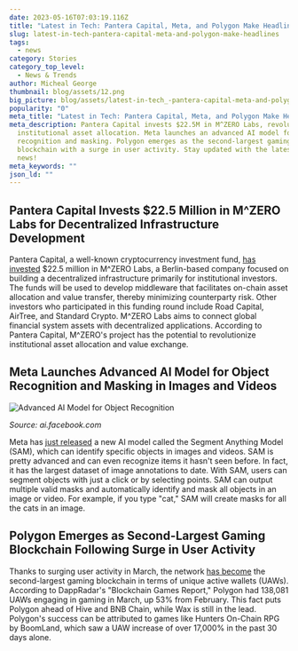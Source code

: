 ```yaml
---
date: 2023-05-16T07:03:19.116Z
title: "Latest in Tech: Pantera Capital, Meta, and Polygon Make Headlines"
slug: latest-in-tech-pantera-capital-meta-and-polygon-make-headlines
tags:
  - news
category: Stories
category_top_level:
  - News & Trends
author: Micheal George
thumbnail: blog/assets/12.png
big_picture: blog/assets/latest-in-tech_-pantera-capital-meta-and-polygon-make-headlines.png
popularity: "0"
meta_title: "Latest in Tech: Pantera Capital, Meta, and Polygon Make Headlines | AADS Blog"
meta_description: Pantera Capital invests $22.5M in M^ZERO Labs, revolutionizing
  institutional asset allocation. Meta launches an advanced AI model for object
  recognition and masking. Polygon emerges as the second-largest gaming
  blockchain with a surge in user activity. Stay updated with the latest tech
  news!
meta_keywords: ""
json_ld: ""
---
```

## **Pantera Capital Invests $22.5 Million in M^ZERO Labs for Decentralized Infrastructure Development**

Pantera Capital, a well-known cryptocurrency investment fund, [has invested](https://cointelegraph.com/news/pantera-capital-leads-22-5m-investment-in-m-zero-labs-for-decentralized-infrastructure) $22.5 million in M^ZERO Labs, a Berlin-based company focused on building a decentralized infrastructure primarily for institutional investors. The funds will be used to develop middleware that facilitates on-chain asset allocation and value transfer, thereby minimizing counterparty risk. Other investors who participated in this funding round include Road Capital, AirTree, and Standard Crypto. M^ZERO Labs aims to connect global financial system assets with decentralized applications. According to Pantera Capital, M^ZERO's project has the potential to revolutionize institutional asset allocation and value exchange.

## **Meta Launches Advanced AI Model for Object Recognition and Masking in Images and Videos** 

![ Advanced AI Model for Object Recognition](/blog/assets/meta-advanced-ai-model-for-object-recognition.webp " Advanced AI Model for Object Recognition")

*Source: ai.facebook.com*

Meta has [just released](https://ai.facebook.com/blog/segment-anything-foundation-model-image-segmentation/) a new AI model called the Segment Anything Model (SAM), which can identify specific objects in images and videos. SAM is pretty advanced and can even recognize items it hasn't seen before. In fact, it has the largest dataset of image annotations to date. With SAM, users can segment objects with just a click or by selecting points. SAM can output multiple valid masks and automatically identify and mask all objects in an image or video. For example, if you type "cat," SAM will create masks for all the cats in an image.

## **Polygon Emerges as Second-Largest Gaming Blockchain Following Surge in User Activity**

Thanks to surging user activity in March, the network [has become](https://bitcoinist.com/polygon-2nd-largest-gaming-blockchain/) the second-largest gaming blockchain in terms of unique active wallets (UAWs). According to DappRadar's "Blockchain Games Report," Polygon had 138,081 UAWs engaging in gaming in March, up 53% from February. This fact puts Polygon ahead of Hive and BNB Chain, while Wax is still in the lead. Polygon's success can be attributed to games like Hunters On-Chain RPG by BoomLand, which saw a UAW increase of over 17,000% in the past 30 days alone.
